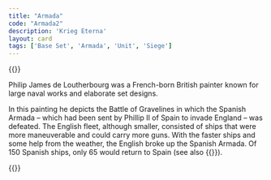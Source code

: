 ```yaml
---
title: "Armada"
code: "Armada2"
description: 'Krieg Eterna'
layout: card
tags: ['Base Set', 'Armada', 'Unit', 'Siege']
---
```

{{<card-detail-page title="Armada2" artwork="Spanish Armada by Philip James de Loutherbourg (1796)" >}}
<p>
Philip James de Loutherbourg was a French-born British painter known for large naval works and elaborate set designs. 
</p>
<p>
In this painting he depicts the Battle of Gravelines in which the Spanish Armada – which had been sent by Phillip II of Spain to invade England – was defeated.  The English fleet, although smaller, consisted of ships that were more maneuverable and could carry more guns.  With the faster ships and some help from the weather, the English broke up the Spanish Armada.  Of 150 Spanish ships, only 65 would return to Spain (see also  {{<cardlink name="Spy" code="spy">}}).
</p>
{{</card-detail-page>}}